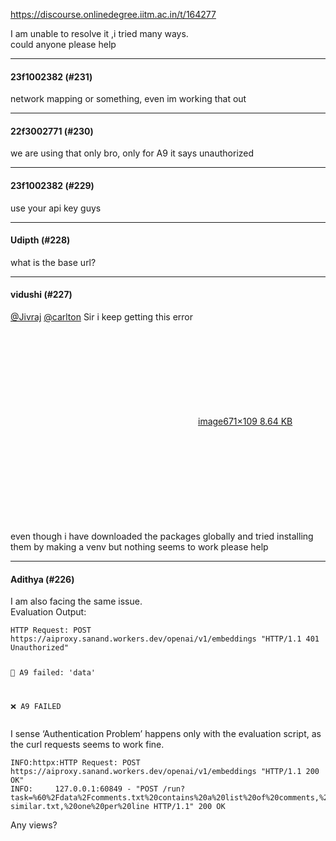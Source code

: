 https://discourse.onlinedegree.iitm.ac.in/t/164277

I am unable to resolve it ,i tried many ways.<br/>
could anyone please help</p><hr>

<h4>23f1002382 (#231)</h4>
<p>network mapping or something, even im working that out</p><hr>

<h4>22f3002771 (#230)</h4>
<p>we are using that only bro, only for A9 it says unauthorized</p><hr>

<h4>23f1002382 (#229)</h4>
<p>use your api key guys</p><hr>

<h4>Udipth (#228)</h4>
<p>what is the base url?</p><hr>

<h4>vidushi (#227)</h4>
<p><a class="mention" href="/u/jivraj">@Jivraj</a> <a class="mention" href="/u/carlton">@carlton</a> Sir i keep getting this error<br/>
<div class="lightbox-wrapper"><a class="lightbox" data-download-href="/uploads/short-url/oFVA3JKtDSmA2FNzMT1OoeZWyHj.png?dl=1" href="https://europe1.discourse-cdn.com/flex013/uploads/iitm/original/3X/a/c/acf1856ac9b092f16e614440286674227fb05f45.png" rel="noopener nofollow ugc" title="image"><div class="meta"><svg aria-hidden="true" class="fa d-icon d-icon-far-image svg-icon"><use href="#far-image"></use></svg><span class="filename">image</span><span class="informations">671×109 8.64 KB</span><svg aria-hidden="true" class="fa d-icon d-icon-discourse-expand svg-icon"><use href="#discourse-expand"></use></svg></div></a></div><br/>
even though i have downloaded the packages globally and tried installing them by making a venv but nothing seems to work please help</p><hr>

<h4>Adithya (#226)</h4>
<p>I am also facing the same issue.<br/>
Evaluation Output:</p>
<pre><code class="lang-auto">HTTP Request: POST https://aiproxy.sanand.workers.dev/openai/v1/embeddings "HTTP/1.1 401 Unauthorized"

🔴 A9 failed: 'data'

❌ A9 FAILED
</code></pre>
<p>I sense ‘Authentication Problem’ happens only with the evaluation script, as the curl requests seems to work fine.</p>
<pre><code class="lang-auto">INFO:httpx:HTTP Request: POST https://aiproxy.sanand.workers.dev/openai/v1/embeddings "HTTP/1.1 200 OK"
INFO:     127.0.0.1:60849 - "POST /run?task=%60%2Fdata%2Fcomments.txt%20contains%20a%20list%20of%20comments,%20one%20per%20line.%20Using%20embeddings,%20find%20the%20most%20similar%20pair%20of%20comments%20and%20write%20them%20to%20%2Fdata%2Fcomments-similar.txt,%20one%20per%20line HTTP/1.1" 200 OK
</code></pre>
<p>Any views?